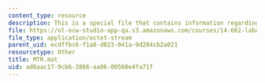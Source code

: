 ```yaml
---
content_type: resource
description: This is a special file that contains information regarding mtr.
file: https://ol-ocw-studio-app-qa.s3.amazonaws.com/courses/14-662-labor-economics-ii-spring-2015/ad6aac179cb63866aa0600560e4fa71f_MTR.mat
file_type: application/octet-stream
parent_uid: ecdffbc6-f1a8-d023-041a-9d284cb2a021
resourcetype: Other
title: MTR.mat
uid: ad6aac17-9cb6-3866-aa06-00560e4fa71f
---
```

